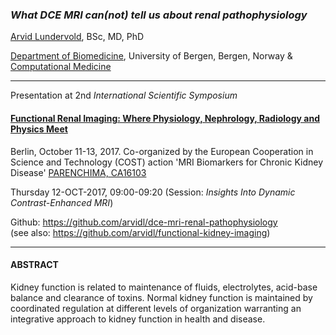 ### *What DCE MRI can(not) tell us about renal pathophysiology* 


[Arvid Lundervold](http://www.uib.no/en/persons/Arvid.Lundervold), BSc, MD, PhD

[Department of Biomedicine](http://www.uib.no/en/biomedisin), University of Bergen, Bergen, Norway & [Computational Medicine](http://computationalmedicine.no)

---

Presentation at 2nd *International Scientific Symposium*
#### [Functional Renal Imaging: Where Physiology, Nephrology, Radiology and Physics Meet](https://www.mdc-berlin.de/renal)

Berlin, October 11-13, 2017. Co-organized by the European Cooperation in Science and Technology (COST) action 'MRI Biomarkers for Chronic Kidney Disease' [PARENCHIMA, CA16103](http://www.cost.eu/COST_Actions/ca/CA16103) 

Thursday 12-OCT-2017, 09:00-09:20  (Session: *Insights Into Dynamic Contrast-Enhanced MRI*)

Github: https://github.com/arvidl/dce-mri-renal-pathophysiology  
(see also: https://github.com/arvidl/functional-kidney-imaging)

---

#### ABSTRACT

Kidney function is related to maintenance of fluids, electrolytes,
acid-base balance and clearance of toxins. Normal kidney function is
maintained by coordinated regulation at different levels of organization
warranting an integrative approach to kidney function in health and
disease.
